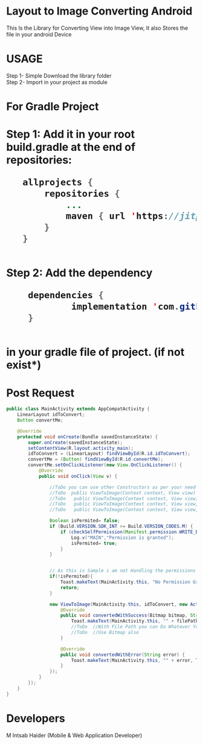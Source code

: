 # Layout to Image Converting Android
This Is the Library for Converting View into Image View, It also Stores the file in your android Device

<h1>USAGE</h1>
Step 1- Simple Download the library folder </br>
Step 2- Import in your project as module </br>
<h1> For Gradle Project<h1/>
 Step 1: Add it in your root build.gradle at the end of repositories:
	
 ```java
    allprojects {
		repositories {
			...
			maven { url 'https://jitpack.io' }
		}
	}
    
```
Step 2: Add the dependency
   
```java
    dependencies {
	        implementation 'com.github.intsab:LayoutToImage:Tag'
	}
    
```
   in your gradle file of project. (if not exist*)</br>
<h1>Post Request</h1>

```java
public class MainActivity extends AppCompatActivity {
    LinearLayout idToConvert;
    Button convertMe;

    @Override
    protected void onCreate(Bundle savedInstanceState) {
        super.onCreate(savedInstanceState);
        setContentView(R.layout.activity_main);
        idToConvert = (LinearLayout) findViewById(R.id.idToConvert);
        convertMe = (Button) findViewById(R.id.convertMe);
        convertMe.setOnClickListener(new View.OnClickListener() {
            @Override
            public void onClick(View v) {

                //ToDo you can use other Constructors as per your need Like
                //ToDo  public ViewToImage(Context context, View view)
                //ToDo   public ViewToImage(Context context, View view, ActionListeners listeners)
                //ToDo   public ViewToImage(Context context, View view, String folderName, String fileName, ActionListeners listeners)
                //ToDo   public ViewToImage(Context context, View view, String fileName, ActionListeners listeners)

                Boolean isPermited= false;
                if (Build.VERSION.SDK_INT >= Build.VERSION_CODES.M) {
                    if (checkSelfPermission(Manifest.permission.WRITE_EXTERNAL_STORAGE) == PackageManager.PERMISSION_GRANTED) {
                        Log.v("MAIN","Permission is granted");
                        isPermited= true;
                    }
                }


                // As this is Sample i am not Handling the permissions properly
                if(!isPermited){
                    Toast.makeText(MainActivity.this, "No Permission Granted" , Toast.LENGTH_SHORT).show();
                    return;
                }

                new ViewToImage(MainActivity.this, idToConvert, new ActionListeners() {
                    @Override
                    public void convertedWithSuccess(Bitmap bitmap, String filePath) {
                        Toast.makeText(MainActivity.this, "" + filePath, Toast.LENGTH_SHORT).show();
                        //ToDo  //With File Path you can Do Whatever You want
                        //ToDo  //Use Bitmap also
                    }

                    @Override
                    public void convertedWithError(String error) {
                        Toast.makeText(MainActivity.this, "" + error, Toast.LENGTH_SHORT).show();
                    }
                });
            }
        });
    }
}

```


 <h1>Developers</h1>
 M Intsab Haider (Mobile & Web Application Developer)</br>
